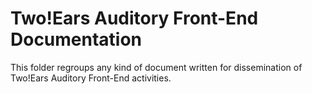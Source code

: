 Two!Ears Auditory Front-End Documentation
=========================================

This folder regroups any kind of document written for
dissemination of Two!Ears Auditory Front-End activities.
